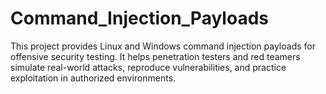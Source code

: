 # Command_Injection_Payloads
This project provides Linux and Windows command injection payloads for offensive security testing. It helps penetration testers and red teamers simulate real-world attacks, reproduce vulnerabilities, and practice exploitation in authorized environments.
